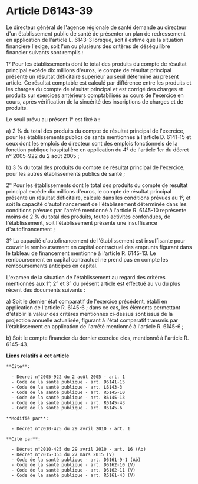 # Article D6143-39

Le directeur général de l'agence régionale de santé demande au directeur d'un établissement public de santé de présenter un
plan de redressement en application de l'article L. 6143-3 lorsque, soit il estime que la situation financière l'exige, soit
l'un ou plusieurs des critères de déséquilibre financier suivants sont remplis : 

1° Pour les établissements dont le total des produits du compte de résultat principal excède dix millions d'euros, le compte
de résultat principal présente un résultat déficitaire supérieur au seuil déterminé au présent article. Ce résultat comptable
est calculé par différence entre les produits et les charges du compte de résultat principal et est corrigé des charges et
produits sur exercices antérieurs comptabilisés au cours de l'exercice en cours, après vérification de la sincérité des
inscriptions de charges et de produits. 

Le seuil prévu au présent 1° est fixé à : 

a) 2 % du total des produits du compte de résultat principal de l'exercice, pour les établissements publics de santé
mentionnés à l'article D. 6141-15 et ceux dont les emplois de directeur sont des emplois fonctionnels de la fonction publique
hospitalière en application du 4° de l'article 1er du décret n° 2005-922 du 2 août 2005 ; 

b) 3 % du total des produits du compte de résultat principal de l'exercice, pour les autres établissements publics de
santé ; 

2° Pour les établissements dont le total des produits du compte de résultat principal excède dix millions d'euros, le compte
de résultat principal présente un résultat déficitaire, calculé dans les conditions prévues au 1°, et soit la capacité
d'autofinancement de l'établissement déterminée dans les conditions prévues par l'arrêté mentionné à l'article R. 6145-10
représente moins de 2 % du total des produits, toutes activités confondues, de l'établissement, soit l'établissement présente
une insuffisance d'autofinancement ; 

3° La capacité d'autofinancement de l'établissement est insuffisante pour couvrir le remboursement en capital contractuel des
emprunts figurant dans le tableau de financement mentionné à l'article R. 6145-13. Le remboursement en capital contractuel ne
prend pas en compte les remboursements anticipés en capital.

L'examen de la situation de l'établissement au regard des critères mentionnés aux 1°, 2° et 3° du présent article est
effectué au vu du plus récent des documents suivants : 

a) Soit le dernier état comparatif de l'exercice précédent, établi en application de l'article R. 6145-6 ; dans ce cas, les
éléments permettant d'établir la valeur des critères mentionnés ci-dessus sont issus de la projection annuelle actualisée,
figurant à l'état comparatif transmis par l'établissement en application de l'arrêté mentionné à l'article R. 6145-6 ; 

b) Soit le compte financier du dernier exercice clos, mentionné à l'article R. 6145-43.

**Liens relatifs à cet article**

	**Cite**:

	  - Décret n°2005-922 du 2 août 2005 - art. 1
	  - Code de la santé publique - art. D6141-15
	  - Code de la santé publique - art. L6143-3
	  - Code de la santé publique - art. R6145-10
	  - Code de la santé publique - art. R6145-13
	  - Code de la santé publique - art. R6145-43
	  - Code de la santé publique - art. R6145-6

	**Modifié par**:

	  - Décret n°2010-425 du 29 avril 2010 - art. 1

	**Cité par**:

	  - Décret n°2010-425 du 29 avril 2010 - art. 16 (Ab)
	  - Décret n°2015-353 du 27 mars 2015 (V)
	  - Code de la santé publique - art. D6161-9-1 (Ab)
	  - Code de la santé publique - art. D6162-10 (V)
	  - Code de la santé publique - art. D6162-11 (V)
	  - Code de la santé publique - art. R6161-43 (V)
